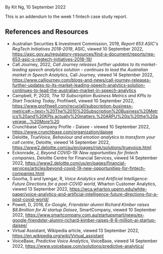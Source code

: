 
By Kit Ng, 10 September 2022

This is an addendum to the week 1 fintech case study report. 

## References and Resources

* Australian Securities & Investment Commission, 2019, *Report 653 ASIC's RegTech Initiatives 2018-2019*, ASIC, viewed 10 September 2022, https://asic.gov.au/regulatory-resources/find-a-document/reports/rep-653-asic-s-regtech-initiatives-2018-19/
* Call Journey, 2022, *Call Journey releases further updates to its market-leading speech analytics solution - continues to lead the Australian market in Speech Analytics*, Call Journey, viewed 14 September 2022, https://www.calljourney.com/blogs-and-news/call-journey-releases-further-updates-to-its-market-leading-speech-analytics-solution-continues-to-lead-the-australian-market-in-speech-analytics
* Campbell, P, 2020, *The 10 Subscription Business Metrics and KPIs to Start Tracking Today*, Profitwell, viewed 10 September 2022, https://www.profitwell.com/recur/all/subscription-business-metrics#:~:text=%20The%2010%20Subscription%20Business%20Metrics%20and%20KPIs,actually%20matters.%20ARPU%20is%20the%20average...%20More%20 
* Crunchbase Company Profile - Daisee - viewed 10 September 2022, https://www.crunchbase.com/organization/daisee
* Deloitte, *TrueVoice, Behaviour and emotion analytics to transform your call centre*, Deloitte, viewed 14 September 2022, https://www2.deloitte.com/au/en/pages/risk/solutions/truevoice.html
* Eckonrade, J, *Beyond COVID-19: New opportunities for fintech companies*, Deloitte Centre for Financial Services, viewed 14 September 2022, https://www2.deloitte.com/us/en/pages/financial-services/articles/beyond-covid-19-new-opportunities-for-fintech-companies.html
* Goorha, S and Iyengar, R, *Voice Analytics and Artificial Intelligence: Future Directions for a post-COVID world*, Wharton Customer Analytics, viewed 13 September 2022, https://wca.wharton.upenn.edu/white-paper/voice-analytics-and-artificial-intelligence-future-directions-for-a-post-covid-world/
* Powell, D, 2018, *Ex-Google, Friendster alumni Richard Kimber raises $8.8million for AI startup Daisee*, SmartCompany, viewed 10 September 2022, https://www.smartcompany.com.au/startupsmart/news/ex-google-friendster-alumni-richard-kimber-raises-8-8-million-ai-startup-daisee/
* Virtual Assistant, Wikipedia article, viewed 13 September 2022, https://en.wikipedia.org/wiki/Virtual_assistant
* VoiceBase, *Predictive Voice Analytics*, VoiceBase, viewed 14 September 2022, https://www.voicebase.com/solutions/predictive-analytics/